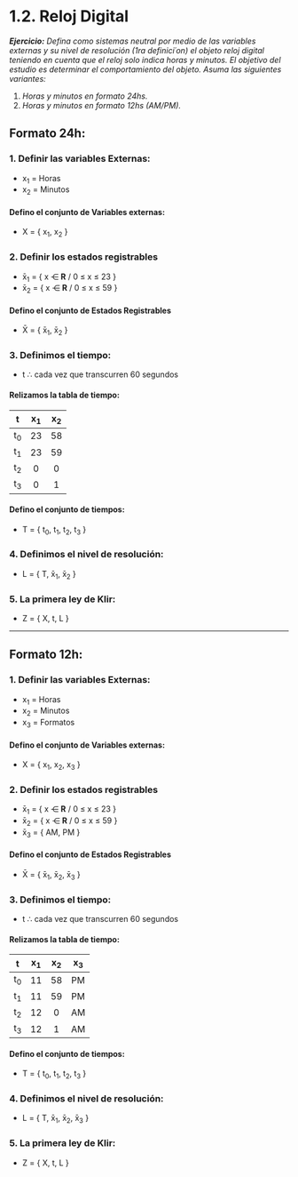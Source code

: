# 1.2. Reloj Digital

_**Ejercicio:**
Defina como sistemas neutral por medio de las variables externas y su nivel de resolución (1ra definici´on) el objeto reloj digital teniendo en cuenta que el reloj solo indica
horas y minutos. El objetivo del estudio es determinar el comportamiento del objeto.
Asuma las siguientes variantes:_

1. _Horas y minutos en formato 24hs._
2. _Horas y minutos en formato 12hs (AM/PM)._

## Formato 24h:

### 1. Definir las variables Externas:

- x<sub>1</sub> = Horas
- x<sub>2</sub> = Minutos

#### Defino el conjunto de Variables externas:

- X = { x<sub>1</sub>, x<sub>2</sub> }

### 2. Definir los estados registrables

- x&#772;<sub>1</sub> = { x &#8946; **R** / 0 &le; x &le; 23 }
- x&#772;<sub>2</sub> = { x &#8946; **R** / 0 &le; x &le; 59 }

#### Defino el conjunto de Estados Registrables

- X&#772; = { x&#772;<sub>1</sub>, x&#772;<sub>2</sub> }

### 3. Definimos el tiempo:

- t &#8756; cada vez que transcurren 60 segundos

#### Relizamos la tabla de tiempo:

|       t       | x<sub>1</sub> | x<sub>2</sub> |
| :-----------: | :-----------: | :-----------: |
| t<sub>0</sub> |      23       |      58       |
| t<sub>1</sub> |      23       |      59       |
| t<sub>2</sub> |       0       |       0       |
| t<sub>3</sub> |       0       |       1       |

#### Defino el conjunto de tiempos:

- T = { t<sub>0</sub>, t<sub>1</sub>, t<sub>2</sub>, t<sub>3</sub> }

### 4. Definimos el nivel de resolución:

- L = { T, x&#772;<sub>1</sub>, x&#772;<sub>2</sub> }

### 5. La primera ley de Klir:

- Z = { X, t, L }

---

## Formato 12h:

### 1. Definir las variables Externas:

- x<sub>1</sub> = Horas
- x<sub>2</sub> = Minutos
- x<sub>3</sub> = Formatos

#### Defino el conjunto de Variables externas:

- X = { x<sub>1</sub>, x<sub>2</sub>, x<sub>3</sub> }

### 2. Definir los estados registrables

- x&#772;<sub>1</sub> = { x &#8946; **R** / 0 &le; x &le; 23 }
- x&#772;<sub>2</sub> = { x &#8946; **R** / 0 &le; x &le; 59 }
- x&#772;<sub>3</sub> = { AM, PM }

#### Defino el conjunto de Estados Registrables

- X&#772; = { x&#772;<sub>1</sub>, x&#772;<sub>2</sub>, x&#772;<sub>3</sub> }

### 3. Definimos el tiempo:

- t &#8756; cada vez que transcurren 60 segundos

#### Relizamos la tabla de tiempo:

|       t       | x<sub>1</sub> | x<sub>2</sub> | x<sub>3</sub> |
| :-----------: | :-----------: | :-----------: | :-----------: |
| t<sub>0</sub> |      11       |      58       |      PM       |
| t<sub>1</sub> |      11       |      59       |      PM       |
| t<sub>2</sub> |      12       |       0       |      AM       |
| t<sub>3</sub> |      12       |       1       |      AM       |

#### Defino el conjunto de tiempos:

- T = { t<sub>0</sub>, t<sub>1</sub>, t<sub>2</sub>, t<sub>3</sub> }

### 4. Definimos el nivel de resolución:

- L = { T, x&#772;<sub>1</sub>, x&#772;<sub>2</sub>, x&#772;<sub>3</sub> }

### 5. La primera ley de Klir:

- Z = { X, t, L }
